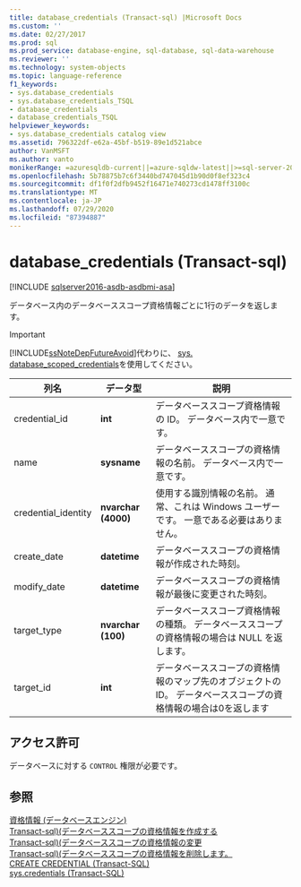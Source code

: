 ```yaml
---
title: database_credentials (Transact-sql) |Microsoft Docs
ms.custom: ''
ms.date: 02/27/2017
ms.prod: sql
ms.prod_service: database-engine, sql-database, sql-data-warehouse
ms.reviewer: ''
ms.technology: system-objects
ms.topic: language-reference
f1_keywords:
- sys.database_credentials
- sys.database_credentials_TSQL
- database_credentials
- database_credentials_TSQL
helpviewer_keywords:
- sys.database_credentials catalog view
ms.assetid: 796322df-e62a-45bf-b519-89e1d521abce
author: VanMSFT
ms.author: vanto
monikerRange: =azuresqldb-current||=azure-sqldw-latest||>=sql-server-2016||=sqlallproducts-allversions||>=sql-server-linux-2017||=azuresqldb-mi-current
ms.openlocfilehash: 5b78875b7c6f3440bd747045d1b90d0f8ef323c4
ms.sourcegitcommit: df1f0f2dfb9452f16471e740273cd1478ff3100c
ms.translationtype: MT
ms.contentlocale: ja-JP
ms.lasthandoff: 07/29/2020
ms.locfileid: "87394887"
---
```

# <a name="sysdatabase_credentials-transact-sql"></a>database_credentials (Transact-sql)
[!INCLUDE [sqlserver2016-asdb-asdbmi-asa](../../includes/applies-to-version/sqlserver2016-asdb-asdbmi-asa.md)]

  データベース内のデータベーススコープ資格情報ごとに1行のデータを返します。  
> [!IMPORTANT]  
>  [!INCLUDE[ssNoteDepFutureAvoid](../../includes/ssnotedepfutureavoid-md.md)]代わりに、 [sys. database_scoped_credentials](../../relational-databases/system-catalog-views/sys-database-scoped-credentials-transact-sql.md)を使用してください。    
  
|列名|データ型|説明|  
|-----------------|---------------|-----------------|  
|credential_id|**int**|データベーススコープ資格情報の ID。 データベース内で一意です。|  
|name|**sysname**|データベーススコープの資格情報の名前。 データベース内で一意です。|  
|credential_identity|**nvarchar (4000)**|使用する識別情報の名前。 通常、これは Windows ユーザーです。 一意である必要はありません。|  
|create_date|**datetime**|データベーススコープの資格情報が作成された時刻。|  
|modify_date|**datetime**|データベーススコープの資格情報が最後に変更された時刻。|  
|target_type|**nvarchar (100)**|データベーススコープ資格情報の種類。 データベーススコープの資格情報の場合は NULL を返します。|  
|target_id|**int**|データベーススコープの資格情報のマップ先のオブジェクトの ID。 データベーススコープの資格情報の場合は0を返します|  
  
## <a name="permissions"></a>アクセス許可  
 データベースに対する `CONTROL` 権限が必要です。  
  
## <a name="see-also"></a>参照  
 [資格情報 &#40;データベースエンジン&#41;](../../relational-databases/security/authentication-access/credentials-database-engine.md)   
 [Transact-sql&#41;&#40;データベーススコープの資格情報を作成する](../../t-sql/statements/create-database-scoped-credential-transact-sql.md)   
 [Transact-sql&#41;&#40;データベーススコープの資格情報の変更](../../t-sql/statements/alter-database-scoped-credential-transact-sql.md)   
 [Transact-sql&#41;&#40;データベーススコープの資格情報を削除します。](../../t-sql/statements/drop-database-scoped-credential-transact-sql.md)   
 [CREATE CREDENTIAL &#40;Transact-SQL&#41;](../../t-sql/statements/create-credential-transact-sql.md)   
 [sys.credentials &#40;Transact-SQL&#41;](../../relational-databases/system-catalog-views/sys-credentials-transact-sql.md)  
  
  
